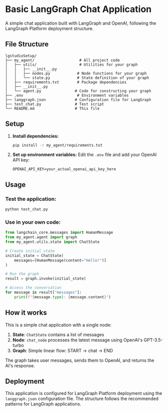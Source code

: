 # Basic LangGraph Chat Application

A simple chat application built with LangGraph and OpenAI, following the LangGraph Platform deployment structure.

## File Structure

```
lgstudioSetup/
├── my_agent/                    # All project code
│   ├── utils/                   # Utilities for your graph
│   │   ├── __init__.py
│   │   ├── nodes.py            # Node functions for your graph
│   │   └── state.py            # State definition of your graph
│   ├── requirements.txt        # Package dependencies
│   ├── __init__.py
│   └── agent.py               # Code for constructing your graph
├── .env                        # Environment variables
├── langgraph.json             # Configuration file for LangGraph
├── test_chat.py               # Test script
└── README.md                  # This file
```

## Setup

1. **Install dependencies:**
   ```bash
   pip install -r my_agent/requirements.txt
   ```

2. **Set up environment variables:**
   Edit the `.env` file and add your OpenAI API key:
   ```
   OPENAI_API_KEY=your_actual_openai_api_key_here
   ```

## Usage

### Test the application:
```bash
python test_chat.py
```

### Use in your own code:
```python
from langchain_core.messages import HumanMessage
from my_agent.agent import graph
from my_agent.utils.state import ChatState

# Create initial state
initial_state = ChatState(
    messages=[HumanMessage(content="Hello!")]
)

# Run the graph
result = graph.invoke(initial_state)

# Access the conversation
for message in result["messages"]:
    print(f"{message.type}: {message.content}")
```

## How it works

This is a simple chat application with a single node:

1. **State**: `ChatState` contains a list of messages
2. **Node**: `chat_node` processes the latest message using OpenAI's GPT-3.5-turbo
3. **Graph**: Simple linear flow: START → chat → END

The graph takes user messages, sends them to OpenAI, and returns the AI's response.

## Deployment

This application is configured for LangGraph Platform deployment using the `langgraph.json` configuration file. The structure follows the recommended patterns for LangGraph applications. 